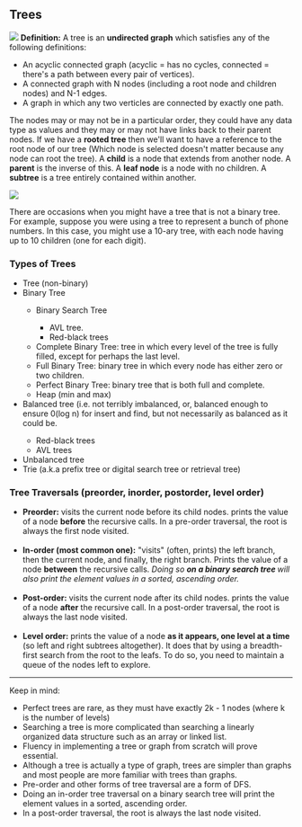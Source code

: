 <h2>Trees</h2>
<img src='https://bournetocode.com/projects/AQA_A_Theory/pages/img/RootedTree.png'/>
<b>Definition:</b> A tree is an <b>undirected graph</b> which satisfies any of the following definitions: 
<ul>
  <li>An acyclic connected graph (acyclic = has no cycles, connected = there's a path between every pair of vertices).</li>
  <li>A connected graph with N nodes (including a root node and children nodes) and N-1 edges.</li>
  <li>A graph in which any two verticles are connected by exactly one path.</li>
</ul>

<p>The nodes may or may not be in a particular order, they could have any data type as values and they may or may not have links back to their parent nodes. If we have a <b>rooted tree</b> then we'll want to have a reference to the root node of our tree (Which node is selected doesn't matter because any node can root the tree). A <b>child</b> is a node that extends from another node. A <b>parent</b> is the inverse of this. A <b>leaf node</b> is a node with no children. A <b>subtree</b> is a tree entirely contained within another. </p>

<img src="https://media.geeksforgeeks.org/wp-content/uploads/llTernary.jpg"></img>
<p>There are occasions when you might have a tree that is not a binary tree. For example, suppose you were using a tree to represent a bunch of phone numbers. In this case, you might use a 10-ary tree, with each node having up to 10 children (one for each digit).</p>

<h3>Types of Trees</h3>
<ul>
  <li>Tree (non-binary)</li>
  <li>Binary Tree</li>
    <ul>
      <li>Binary Search Tree</li>
        <ul>
          <li>AVL tree.</li>
          <li>Red-black trees</li>
        </ul>
      <li>Complete Binary Tree: tree in which every level of the tree is fully filled, except for perhaps the last level.</li>
      <li>Full Binary Tree: binary tree in which every node has either zero or two children.</li>
      <li>Perfect Binary Tree: binary tree that is both full and complete.</li>
      <li>Heap (min and max)</li>
    </ul>
  <li>Balanced tree (i.e. not terribly imbalanced, or, balanced enough to ensure 0(log n) for insert and find, but not necessarily as balanced as it could be.</li>
    <ul>
      <li>Red-black trees</li>
      <li>AVL trees</li>
    </ul>
  <li>Unbalanced tree</li>
  <li>Trie (a.k.a prefix tree or digital search tree or retrieval tree)</li>
</ul>

<h3>Tree Traversals (preorder, inorder, postorder, level order)</h3>
<ul>
  <li><b>Preorder:</b> visits the current node before its child nodes. prints the value of a node <b>before</b> the recursive calls. In a pre-order traversal, the root is always the first node visited.</li>
  </br>
  <li><b>In-order (most common one):</b> "visits" (often, prints) the left branch, then the current node, and finally, the right branch. Prints the value of a node <b>between</b> the recursive calls.<i> Doing so <b>on a binary search tree </b> will also print the element values in a sorted, ascending order. </i></li>
    </br>
  <li><b>Post-order:</b> visits the current node after its child nodes. prints the value of a node <b>after</b> the recursive call. In a post-order traversal, the root is always the last node visited.</li>
    </br>
  <li><b>Level order:</b> prints the value of a node <b>as it appears, one level at a time</b> (so left and right subtrees altogether). It does that by using a breadth-first search from the root to the leafs. To do so, you need to maintain a queue of the nodes left to explore.</li>
</ul>


---

 Keep in mind: 
 <ul>
  <li>Perfect trees are rare, as they must have exactly 2k - 1 nodes (where k is the number of levels)</li>
  <li>Searching a tree is more complicated than searching a linearly organized data structure such as an array or linked list.</li>
  <li>Fluency in implementing a tree or graph from scratch will prove essential.</li>
  <li>Although a tree is actually a type of graph, trees are simpler than graphs and most people are more familiar with trees than graphs.</li>
  <li>Pre-order and other forms of tree traversal are a form of DFS.</li>
  <li>Doing an in-order tree traversal on a binary search tree will print the element values in a sorted, ascending order. </li>
  <li>In a post-order traversal, the root is always the last node visited.</li>
</ul>
